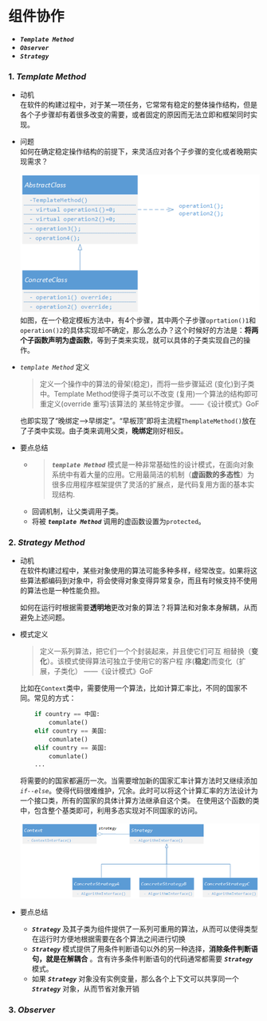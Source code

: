 # 组件协作 
+ ***`Template Method`***
+ ***`Observer`***
+ ***`Strategy`*** 

### 1. ***Template Method***
+ 动机  
在软件的构建过程中，对于某一项任务，它常常有稳定的整体操作结构，但是各个子步骤却有着很多改变的需要，或者固定的原因而无法立即和框架同时实现。  
+ 问题   
如何在确定稳定操作结构的前提下，来灵活应对各个子步骤的变化或者晚期实现需求？  
&emsp;&emsp;&emsp;&emsp;&emsp;&emsp;![Template Method](./Image/TemplateMethod.jpg)   
如图，在一个稳定模板方法中，有4个步骤，其中两个子步骤`oprtation()1`和`operation()2`的具体实现却不确定，那么怎么办？这个时候好的方法是：**将两个子函数声明为虚函数**，等到子类来实现，就可以具体的子类实现自己的操作。  
+ *`template Method`* 定义  
    > 定义一个操作中的算法的骨架(稳定)，而将一些步骤延迟
    > (变化)到子类中。Template Method使得子类可以不改变
    > (复用)一个算法的结构即可重定义(override 重写)该算法的
    > 某些特定步骤。
    >                           ——《设计模式》GoF

    也即实现了“晚绑定-->早绑定”。“早板顶”即将主流程`ThemplateMethod()`放在了子类中实现。由子类来调用父类，**晚绑定**刚好相反。
+ 要点总结  
    + >***`template Method`*** 模式是一种非常基础性的设计模式，在面向对象系统中有着大量的应用。它用最简洁的机制（**虚函数的多态性**）为很多应用程序框架提供了灵活的扩展点，是代码复用方面的基本实现结构.
    + 回调机制，让父类调用子类。  
    + 将被 ***`template Method`*** 调用的虚函数设置为`protected`。
### 2. ***Strategy Method***
+ 动机  
 在软件构建过程中，某些对象使用的算法可能多种多样，经常改变。如果将这些算法都编码到对象中，将会使得对象变得异常复杂，而且有时候支持不使用的算法也是一种性能负担。  

    如何在运行时根据需要**透明地**更改对象的算法？将算法和对象本身解耦，从而避免上述问题。  
+ 模式定义
    > 定义一系列算法，把它们一个个封装起来，并且使它们可互
    > 相替换（**变化**）。该模式使得算法可独立于使用它的客户程
    > 序(**稳定**)而变化（扩展，子类化）
    >                                   ——《设计模式》GoF
    
    比如在`Context`类中，需要使用一个算法，比如计算汇率比，不同的国家不同。常见的方式：
    ```python 
        if country == 中国:
            comunlate()
        elif country == 美国:
            comunlate()
        elif country == 英国:
            comunlate()
        ...
    ````
    将需要的的国家都遍历一次。当需要增加新的国家汇率计算方法时又继续添加 *`if--else`*。使得代码很难维护，冗余。此时可以将这个计算汇率的方法设计为一个接口类，所有的国家的具体计算方法继承自这个类。  在使用这个函数的类中，包含整个基类即可，利用多态实现对不同国家的访问。  
    &emsp;&emsp;&emsp; ![strategy](./Image/strategy.jpg)
+ 要点总结  
    + ***`Strategy`*** 及其子类为组件提供了一系列可重用的算法，从而可以使得类型在运行时方便地根据需要在各个算法之间进行切换
    + ***`Strategy`*** 模式提供了用条件判断语句以外的另一种选择，**消除条件判断语句，就是在解耦合** 。含有许多条件判断语句的代码通常都需要 ***`Strategy`*** 模式。
    + 如果 ***`Strategy`*** 对象没有实例变量，那么各个上下文可以共享同一个 ***`Strategy`*** 对象，从而节省对象开销

###  3. ***Observer***